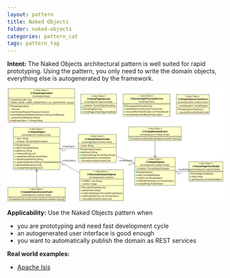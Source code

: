 ```yaml
---
layout: pattern
title: Naked Objects
folder: naked-objects
categories: pattern_cat
tags: pattern_tag
---
```


**Intent:** The Naked Objects architectural pattern is well suited for rapid
prototyping. Using the pattern, you only need to write the domain objects,
everything else is autogenerated by the framework.

![alt text](./etc/naked-objects.png "Naked Objects")

**Applicability:** Use the Naked Objects pattern when

* you are prototyping and need fast development cycle
* an autogenerated user interface is good enough
* you want to automatically publish the domain as REST services

**Real world examples:** 

* [Apache Isis](https://isis.apache.org/)